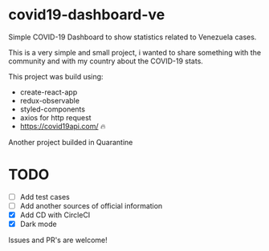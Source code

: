 # covid19-dashboard-ve

Simple COVID-19 Dashboard to show statistics related to Venezuela cases.

This is a very simple and small project, i wanted to share something with the community and with my country about the COVID-19 stats.

This project was build using:

- create-react-app
- redux-observable
- styled-components
- axios for http request
- https://covid19api.com/ 🔥

Another project builded in Quarantine

# TODO

- [ ] Add test cases
- [ ] Add another sources of official information
- [x] Add CD with CircleCI
- [x] Dark mode

Issues and PR's are welcome!
